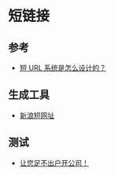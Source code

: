 # 短链接

## 参考

* [短 URL 系统是怎么设计的？](https://www.zhihu.com/question/29270034/answer/1679116463)

## 生成工具

* [新浪短网址](https://sina.lt/)

## 测试

* [让您足不出户开公司！](https://t.hk.uy/bgcQ)
